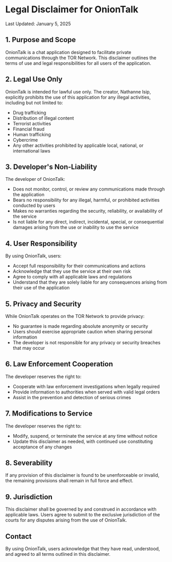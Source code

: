 # Legal Disclaimer for OnionTalk

Last Updated: January 5, 2025

## 1. Purpose and Scope

OnionTalk is a chat application designed to facilitate private communications through the TOR Network. This disclaimer outlines the terms of use and legal responsibilities for all users of the application.

## 2. Legal Use Only

OnionTalk is intended for lawful use only. The creator, Nathanne Isip, explicitly prohibits the use of this application for any illegal activities, including but not limited to:
- Drug trafficking
- Distribution of illegal content
- Terrorist activities
- Financial fraud
- Human trafficking
- Cybercrime
- Any other activities prohibited by applicable local, national, or international laws

## 3. Developer's Non-Liability

The developer of OnionTalk:
- Does not monitor, control, or review any communications made through the application
- Bears no responsibility for any illegal, harmful, or prohibited activities conducted by users
- Makes no warranties regarding the security, reliability, or availability of the service
- Is not liable for any direct, indirect, incidental, special, or consequential damages arising from the use or inability to use the service

## 4. User Responsibility

By using OnionTalk, users:
- Accept full responsibility for their communications and actions
- Acknowledge that they use the service at their own risk
- Agree to comply with all applicable laws and regulations
- Understand that they are solely liable for any consequences arising from their use of the application

## 5. Privacy and Security

While OnionTalk operates on the TOR Network to provide privacy:
- No guarantee is made regarding absolute anonymity or security
- Users should exercise appropriate caution when sharing personal information
- The developer is not responsible for any privacy or security breaches that may occur

## 6. Law Enforcement Cooperation

The developer reserves the right to:
- Cooperate with law enforcement investigations when legally required
- Provide information to authorities when served with valid legal orders
- Assist in the prevention and detection of serious crimes

## 7. Modifications to Service

The developer reserves the right to:
- Modify, suspend, or terminate the service at any time without notice
- Update this disclaimer as needed, with continued use constituting acceptance of any changes

## 8. Severability

If any provision of this disclaimer is found to be unenforceable or invalid, the remaining provisions shall remain in full force and effect.

## 9. Jurisdiction

This disclaimer shall be governed by and construed in accordance with applicable laws. Users agree to submit to the exclusive jurisdiction of the courts for any disputes arising from the use of OnionTalk.

## Contact

By using OnionTalk, users acknowledge that they have read, understood, and agreed to all terms outlined in this disclaimer.
